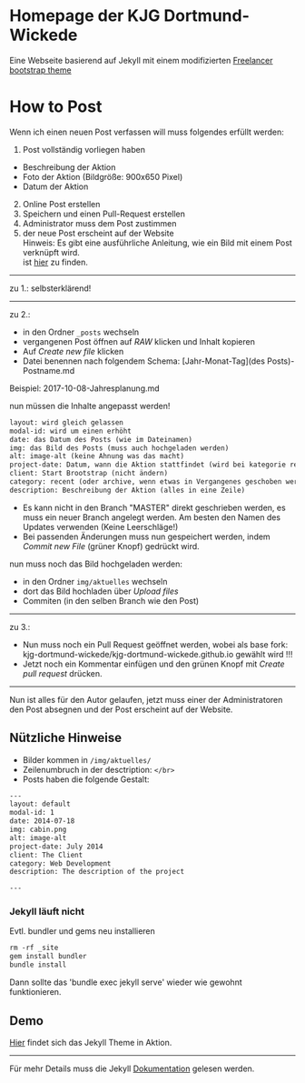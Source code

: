 Homepage der KJG Dortmund-Wickede
=========================

Eine Webseite basierend auf Jekyll mit einem modifizierten [Freelancer bootstrap theme](http://startbootstrap.com/template-overviews/freelancer/)

# How to Post
Wenn ich einen neuen Post verfassen will muss folgendes erfüllt werden:
1. Post vollständig vorliegen haben
- Beschreibung der Aktion
- Foto der Aktion (Bildgröße: 900x650 Pixel)
- Datum der Aktion
2. Online Post erstellen
3. Speichern und einen Pull-Request erstellen
4. Administrator muss dem Post zustimmen
5. der neue Post erscheint auf der Website  
Hinweis: Es gibt eine ausführliche Anleitung, wie ein Bild mit einem Post verknüpft wird.  
ist [hier](https://github.com/kjg-dortmund-wickede/kjg-dortmund-wickede.github.io/blob/master/contributing.md/ "Führt zum contributing") zu finden.

 - - - -
 zu 1.:
selbsterklärend!
 - - - -
 zu 2.:
 - in den Ordner `_posts` wechseln
 - vergangenen Post öffnen auf _RAW_ klicken und Inhalt kopieren
 - Auf _Create new file_ klicken
 - Datei benennen nach folgendem Schema:
[Jahr-Monat-Tag](des Posts)-Postname.md

Beispiel: 2017-10-08-Jahresplanung.md

nun müssen die Inhalte angepasst werden!
```txt
layout: wird gleich gelassen
modal-id: wird um einen erhöht
date: das Datum des Posts (wie im Dateinamen)
img: das Bild des Posts (muss auch hochgeladen werden)
alt: image-alt (keine Ahnung was das macht)
project-date: Datum, wann die Aktion stattfindet (wird bei kategorie recent angezeigt)
client: Start Brootstrap (nicht ändern)
category: recent (oder archive, wenn etwas in Vergangenes geschoben werden soll)
description: Beschreibung der Aktion (alles in eine Zeile)
```
- Es kann nicht in den Branch "MASTER" direkt geschrieben werden, es muss ein neuer Branch angelegt werden. Am besten den Namen des Updates verwenden (Keine Leerschläge!)
- Bei passenden Änderungen muss nun gespeichert werden, indem _Commit new File_ (grüner Knopf) gedrückt wird.

nun muss noch das Bild hochgeladen werden:
- in den Ordner `img/aktuelles` wechseln
- dort das Bild hochladen über _Upload files_
- Commiten (in den selben Branch wie den Post)

 - - - -
 zu 3.:
- Nun muss noch ein Pull Request geöffnet werden, wobei als base fork: kjg-dortmund-wickede/kjg-dortmund-wickede.github.io gewählt wird !!!
- Jetzt noch ein Kommentar einfügen und den grünen Knopf mit _Create pull request_ drücken.
 - - - -
Nun ist alles für den Autor gelaufen, jetzt muss einer der Administratoren den Post absegnen und der Post erscheint auf der Website.


## Nützliche Hinweise
 - Bilder kommen in `/img/aktuelles/`
 - Zeilenumbruch in der desctription: `</br>`
 - Posts haben die folgende Gestalt:
```txt
---
layout: default
modal-id: 1
date: 2014-07-18
img: cabin.png
alt: image-alt
project-date: July 2014
client: The Client
category: Web Development
description: The description of the project

---
```
### Jekyll läuft nicht

Evtl. bundler und gems neu installieren
```txt
rm -rf _site
gem install bundler
bundle install
```
Dann sollte das 'bundle exec jekyll serve' wieder wie gewohnt funktionieren.

## Demo
[Hier](https://kjg-dortmund-wickede.github.io) findet sich das Jekyll Theme in Aktion.

---------
Für mehr Details muss die Jekyll [Dokumentation](http://jekyllrb.com/) gelesen werden.
